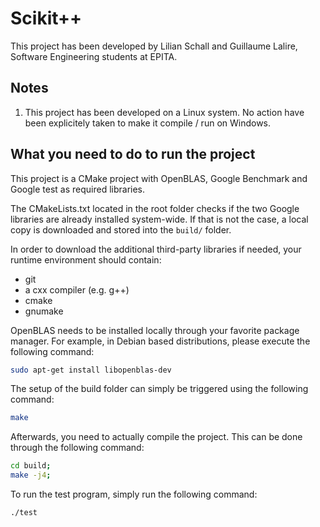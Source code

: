 # Scikit++

This project has been developed by Lilian Schall and Guillaume Lalire,
Software Engineering students at EPITA.

## Notes
1. This project has been developed on a Linux system. No action have been
   explicitely taken to make it compile / run on Windows.

## What you need to do to run the project

This project is a CMake project with OpenBLAS, Google Benchmark and Google test as
required libraries.

The CMakeLists.txt located in the root folder checks if the two Google
libraries are already installed system-wide. If that is not the case, a local
copy is downloaded and stored into the `build/` folder.

In order to download the additional third-party libraries if
needed, your runtime environment should contain:
- git
- a cxx compiler (e.g. g++)
- cmake
- gnumake

OpenBLAS needs to be installed locally through your favorite package manager.
For example, in Debian based distributions, please execute the following
command:
```bash
sudo apt-get install libopenblas-dev
```

The setup of the build folder can simply be triggered using the following
command:
```bash
make 
```

Afterwards, you need to actually compile the project.
This can be done through the following command:
```bash
cd build;
make -j4;
```

To run the test program, simply run the following command:
```bash
./test
```

